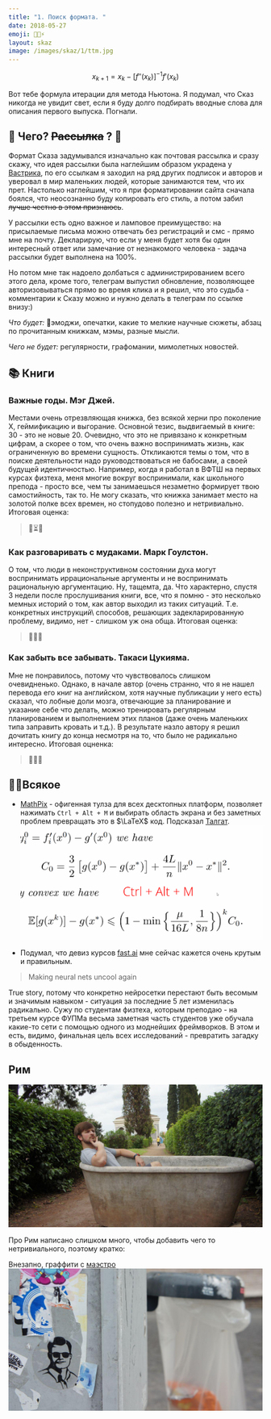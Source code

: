 ```yaml
---
title: "1. Поиск формата. "
date: 2018-05-27
emoji: 💎🧠⚡
layout: skaz
image: /images/skaz/1/ttm.jpg
---
```


$$
x_{k+1} = x_k - \left[f''(x_k)\right]^{-1} f'(x_k)
$$

Вот тебе формула итерации для метода Ньютона. Я подумал, что Сказ никогда не увидит свет, если я буду долго подбирать вводные слова для описания первого выпуска. Погнали.

## 👴 Чего? ~~Рассылка~~ ?  🧓

Формат Сказа задумывался изначально как почтовая рассылка и сразу скажу, что идея рассылки была наглейшим образом украдена у [Вастрика](https://vas3k.ru/inside/), по его ссылкам я заходил на ряд других подписок и авторов и уверовал в мир маленьких людей, которые занимаются тем, что их прет. Настолько наглейшим, что я при форматировании сайта сначала боялся, что неосознанно буду копировать его стиль, а потом забил ~~лучше честно в этом признаюсь~~.

У рассылки есть одно важное и ламповое преимущество: на присылаемые письма можно отвечать без регистраций и смс - прямо мне на почту. Декларирую, что если у меня будет хотя бы один интересный ответ или замечание от незнакомого человека - задача рассылки будет выполнена на 100%. 

Но потом мне так надоело долбаться с администрированием всего этого дела, кроме того, телеграм выпустил обновление, позволяющее авторизовываться прямо во время клика и я решил, что это судьба - комментарии к Сказу можно и нужно делать в телеграм по ссылке внизу:)

*Что будет:* 💅эмоджи, опечатки, какие то мелкие научные сюжеты, абзац по прочитанным книжкам, мэмы, разные мысли.

*Чего не будет:* регулярности, графомании, мимолетных новостей.

## 📚 Книги
### Важные годы. Мэг Джей.

Местами очень отрезвляющая книжка, без всякой херни про поколение X, геймификацию и выгорание. Основной тезис, выдвигаемый в книге: 30 - это не новые 20. Очевидно, что это не привязано к конкретным цифрам, а скорее о том, что очень важно воспринимать жизнь, как ограниченную во времени сущность. Откликаются темы о том, что в поиске деятельности надо руководствоваться не бабосами, а своей будущей идентичностью. Например, когда я работал в ВФТШ на первых курсах физтеха, меня многие вокруг воспринимали, как школьного препода - просто все, чем ты занимаешься незаметно формирует твою самостийность, так то.
Не могу сказать, что книжка занимает место на золотой полке всех времен, но стопудово полезно и нетривиально.
Итоговая оценка: 
> 🤔⏳🚿

### Как разговаривать с мудаками. Марк Гоулстон.

О том, что люди в неконструктивном состоянии духа могут воспринимать иррациональные аргументы и не воспринимать рациональную аргументацию. Ну, тащемта, да. Что характерно, спустя 3 недели после прослушивания книги, все, что я помню - это несколько мемных историй о том, как автор выходил из таких ситуаций. Т.е. конкретных инструкций\ способов, решающих задекларированную проблему, видимо, нет - слишком уж она обща.
Итоговая оценка:
> 🎠🎉🎃

### Как забыть все забывать. Такаси Цукияма.
Мне не понравилось, потому что чувствовалось слишком очевидненько. Однако, в начале автор (очень странно, что я не нашел перевода его книг на английском, хотя научные публикации у него есть) сказал, что лобные доли мозга, отвечающие за планирование и указание себе что делать, можно тренировать регулярным планированием и выполнением этих планов (даже очень маленьких типа заправить кровать и т.д.). В результате назло автору я решил дочитать книгу до конца несмотря на то, что было не радикально интересно.
Итоговая оцненка: 
> 🧠😒📅

## 🐱‍👤Всякое

* [MathPix](https://mathpix.com/) - офигенная тулза для всех десктопных платформ, позволяет нажимать `Ctrl + Alt + M` и выбирать область экрана и без заметных проблем превращать это в $\LaTeX$ код. Подсказал [Талгат](https://vk.com/daulbaev).
![](/images/skaz/1/mathpix.gif)

* Подумал, что девиз курсов [fast.ai](https://www.fast.ai/) мне сейчас кажется очень крутым и правильным.

> Making neural nets uncool again

True story, потому что конкретно нейросетки перестают быть весомым и значимым навыком - ситуация за последние 5 лет изменилась радикально. Сужу по студентам физтеха, которым преподаю - на третьем курсе ФУПМа весьма заметная часть студентов уже обучала какие-то сети с помощью одного из моднейших фреймворков. В этом и есть, видимо, финальная цель всех исследований - превратить загадку в обыденность.

## Рим
![](/images/skaz/1/roma.jpg)

Про Рим написано слишком много, чтобы добавить чего то нетривиального, поэтому кратко:

Внезапно, граффити с [маэстро](https://www.youtube.com/watch?v=OvBmwjh-oqw)
![](/images/skaz/1/ponas.jpg)